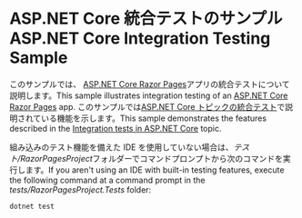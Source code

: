 # <a name="aspnet-core-integration-testing-sample"></a><span data-ttu-id="a0c4a-101">ASP.NET Core 統合テストのサンプル</span><span class="sxs-lookup"><span data-stu-id="a0c4a-101">ASP.NET Core Integration Testing Sample</span></span>

<span data-ttu-id="a0c4a-102">このサンプルでは、 [ASP.NET Core Razor Pages](https://docs.microsoft.com/aspnet/core/mvc/razor-pages)アプリの統合テストについて説明します。</span><span class="sxs-lookup"><span data-stu-id="a0c4a-102">This sample illustrates integration testing of an [ASP.NET Core Razor Pages](https://docs.microsoft.com/aspnet/core/mvc/razor-pages) app.</span></span> <span data-ttu-id="a0c4a-103">このサンプルでは[ASP.NET Core トピックの統合テスト](https://docs.microsoft.com/aspnet/core/test/integration-tests)で説明されている機能を示します。</span><span class="sxs-lookup"><span data-stu-id="a0c4a-103">This sample demonstrates the features described in the [Integration tests in ASP.NET Core](https://docs.microsoft.com/aspnet/core/test/integration-tests) topic.</span></span>

<span data-ttu-id="a0c4a-104">組み込みのテスト機能を備えた IDE を使用していない場合は、*テスト/RazorPagesProject*フォルダーでコマンドプロンプトから次のコマンドを実行します。</span><span class="sxs-lookup"><span data-stu-id="a0c4a-104">If you aren't using an IDE with built-in testing features, execute the following command at a command prompt in the *tests/RazorPagesProject.Tests* folder:</span></span>

```console
dotnet test
```
